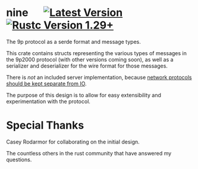 # nine &emsp; [![Latest Version]][crates.io] [![Rustc Version 1.29+]][rustc]

[Latest Version]: https://img.shields.io/crates/v/nine.svg
[crates.io]: https://crates.io/crates/nine
[Rustc Version 1.29+]: https://img.shields.io/badge/rustc-1.29+-lightgray.svg
[rustc]: https://blog.rust-lang.org/2018/09/13/Rust-1.29.html

The 9p protocol as a serde format and message types.

This crate contains structs representing the various types of messages in the
9p2000 protocol (with other versions coming soon), as well as a serializer and
deserializer for the wire format for those messages.

There is _not_ an included server implementation, because
[network protocols should be kept separate from IO](https://sans-io.readthedocs.io/).

The purpose of this design is to allow for easy extensibility and experimentation
with the protocol.

# Special Thanks

Casey Rodarmor for collaborating on the initial design.

The countless others in the rust community that have answered my questions.